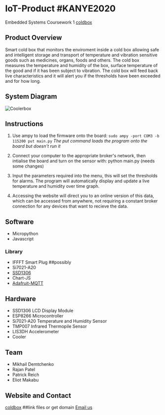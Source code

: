 # IoT-Product #KANYE2020
Embedded Systems Coursework 1
[coldbox](https://airee.carrd.co/)

## Product Overview
Smart cold box that monitors the enviroment inside a cold box allowing safe and intelligent storage and transport of temperature and vibration sensitive goods such as medicines, organs, foods and others. The cold box measures the temperature and humidity of the box, surface temperature of the good and if it has been subject to vibration. The cold box will feed back live characteristics and it will alert you if the thresholds have been exceeded and for how long.

## System Diagram
![Coolerbox](https://github.com/RajanPatel97/IoT-Product/blob/master/Coolerbox.jpg)

## Instructions
1. Use ampy to load the firmware onto the board: `sudo ampy -port COM3 -b 115200 put main.py` 
*The put command loads the program onto the board but doesn't run it*

2. Connect your computer to the appropriate broker's network, then intialise the board and turn on the sensor with: python main.py (needs some changes)

3. Input the parameters required into the menu, this will set the thresholds for alarms. The program will automatically display and update a live temperature and humidity over time graph. 

4. Accessing the website will direct you to an online version of this data, which can be accessed from anywhere, not requiring a constant broker connection for any devices that want to recieve the data.

## Software
* Micropython
* Javascript
### Library
* IFFFT Smart Plug ##possibly
* Si7021-A20 
* [SSD1306](https://raw.githubusercontent.com/adafruit/micropython-adafruit-ssd1306/master/ssd1306.py)
* Chart-JS
* [Adafruit-MQTT](https://github.com/adafruit/Adafruit_MQTT_Library)
## Hardware
* SSD1306 LCD Display Module
* ESP8266 Microcontroller
* Si7021-A20 Temperature and Humidity Sensor 
* TMP007 Infrared Thermopile Sensor
* LIS3DH Accelerometer
* Cooler
## Team
* Mikhail Demtchenko
* Rajan Patel
* Patrick Reich
* Eliot Makabu
## Website and Contact
[coldbox](https://airee.carrd.co/) ##link files or get domain
[Email us](md5315@ic.ac.uk)
